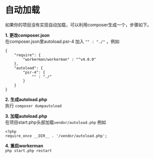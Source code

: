 # 自动加载

如果你的项目没有实现自动加载，可以利用composer生成一个，步骤如下。

**1. 更改composer.json**  
在composer.json里autoload.psr-4 加入 `"" : "./"` ，例如
```
{
    "require": {
        "workerman/workerman" : "^v4.0.0"
    },
    "autoload": {
        "psr-4": {
            "" : "./"
        }
    }
}
```

**2. 生成autoload.php**  
执行 `composer dumpautoload`

**3. 加载autoload.php**  
在项目start.php头部加载`vendor/autoload.php` 例如
```
<?php
require_once __DIR__ . '/vendor/autoload.php';
```

**4. 重启workerman**  
`php start.php restart`
